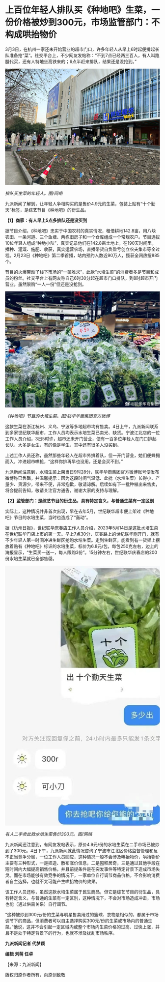 # 上百位年轻人排队买《种地吧》生菜，一份价格被炒到300元，市场监管部门：不构成哄抬物价

3月3日，在杭州一家还未开始营业的超市门口，许多年轻人从早上6时起便排起长队准备抢“菜”。社交平台上，不少网友发帖称：“不到7点已经两三百人，有人叫跑腿代买，还有人特地坐高铁来的；6点半赶来排队，结果还是没抢到。”

![c7cde7a2c40829e35a70c758e533abd3.jpg](https://raw.githubusercontent.com/qqhsx/qqnews_image/main/2024/03/04/上百位年轻人排队买《种地吧》生菜，一份价格被炒到300元，市场监管部门：不构成哄抬物价/c7cde7a2c40829e35a70c758e533abd3.jpg)

_排队买生菜的年轻人。图/网络_

九派新闻了解到，让年轻人争相购买的是售价4.9元的生菜，包装上贴有“十个勤天”标签，是综艺节目《种地吧》的衍生品。

**【1】商家：有人早上5点多排队还是没买到**

据节目介绍，《种地吧》忠实于中国农村的真实情况，租借耕地142.8亩，用八块农田、一条河道、三个鱼塘、两栋旧房子和一个仓库组成一个常规农户。节目选拔10位年轻人组成“种地小队”，真实记录他们在142.8亩土地上，在190天时间里，播种、灌溉、施肥、收获，真实运营农场，直播带货自负盈亏创立农夫集市等全过程。2月23日《种地吧》第二季首播，站内预约人数近90万人，揽获全网热搜885个。

节目的火爆带动了线下市场的“一菜难求”，此款“水培生菜”的消费者多是节目和成员的粉丝。社交平台上有网友称自己6时30分起在超市门口排队，到8时超市开门营业。虽然限购“一人一份”但还是没抢到。

![f746c70b4b939d6c13e5d9e8af57beb6.jpg](https://raw.githubusercontent.com/qqhsx/qqnews_image/main/2024/03/04/上百位年轻人排队买《种地吧》生菜，一份价格被炒到300元，市场监管部门：不构成哄抬物价/f746c70b4b939d6c13e5d9e8af57beb6.jpg)

_《种地吧》节目的水培生菜。图/联华华商集团官方微博_

这款生菜在浙江杭州、义乌、宁波等多地超市均有售卖。4日上午，九派新闻联系到多家世纪联华超市，工作人员均表示水培生菜已卖光、缺货。宁波江北店的一位工作人员介绍，3日5时许，超市还未开门营业，便有一百多位年轻人在门口排起长队，大多是女生，有的像是学生，其中还有很多人没买到。

上述工作人员还称，虽然那些年轻人在超市外排着队，但一开门营业，她们便蜂拥而入，冲进超市哄抢，“这样你排再早也没用，还是会买不到。”

九派新闻注意到，水培生菜上架当日9时28分，联华华商集团官方微博账号便发布微博称已售罄，并温馨提示：因为这段时间气温低、此批（水培生菜）长得小、产量少、货源少，带来不便，非常抱歉，敬请谅解。后续如有下一批种植出来售卖，将会提前告知，敬请关注官方通告，谢谢大家的支持与理解。

**【2】监管部门：是综艺节目的衍生品，具有特定含义，与普通生菜有一定区别**

实际上，这种情况并非首次出现，早在去年5月，世纪联华超市便上架过《种地吧》节目的水培生菜，当时也造成了“轰动”。

据《杭州日报》，世纪联华庆春店工作人员介绍，2023年5月14日是这批水培生菜在世纪联华门店上市的第一天。早上7点30分，庆春路上的世纪联华刚开门，就有不少年轻人第一时间冲进生鲜区抢购水培生菜。走到生鲜区，能看到有一货架上摆放着贴有《种地吧》标识的水培生菜，标价为6.8元/包，每包250克左右，边上的海报显示，“生菜买一送一，每人限购3份”。15分钟左右，世纪联华庆春店的200份水培生菜就已全部售罄。

![30935d41ff8e5945da75a3b476334082.jpg](https://raw.githubusercontent.com/qqhsx/qqnews_image/main/2024/03/04/上百位年轻人排队买《种地吧》生菜，一份价格被炒到300元，市场监管部门：不构成哄抬物价/30935d41ff8e5945da75a3b476334082.jpg)

_有人二手卖此款水培生菜售价300元。图/网络_

九派新闻还注意到，有网友发帖表示，原价4.9元/份的水培生菜在二手市场已被炒到了300元。4日下午，九派新闻就此情况咨询了宁波市江北区价格监督管理和反不正当竞争分局，一位工作人员回应，这种情况一般不会涉及哄抬物价，哄抬物价主要有三种形式，一是捏造、散布涨价信息，二是囤积居奇，三是通过其他手段在短时间内大幅提高销售价格，并且前提条件是在突发事件等特定背景下造成市场失灵。而在市场能够有效竞争的情况下，一家单位自行调节商品价格，不会影响消费者自主选择，也就不太可能产生哄抬物价的效果。

该工作人员还称，虽然这款水培生菜属于民生商品，但它是综艺节目的衍生品，具有特定含义，与普通的生菜有一定区别，这种情况下，不会对市场造成冲击，市场也能（通过供需关系）自行调节。

“这种被炒到300元/份的生菜与明星售卖用过的篮球、衣物是相似的，都属于市场调节下的商品，但消费者可以自主选择购买300元/份的生菜或市场内的普通生菜。”他说，这并不会引起一定区域内或整个市场内生菜价格的过高、过快上涨，并且不是处于特定背景下的行为，也就不涉及扰乱市场秩序。

**九派新闻记者 代梦颖**

**编辑 刘萌 任卓**

【来源：九派新闻】

版权归原作者所有，向原创致敬

